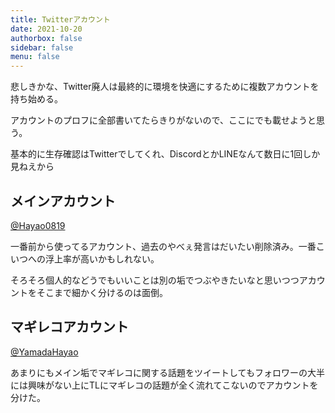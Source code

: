 ```yaml
---
title: Twitterアカウント
date: 2021-10-20
authorbox: false
sidebar: false
menu: false
---
```


悲しきかな、Twitter廃人は最終的に環境を快適にするために複数アカウントを持ち始める。

アカウントのプロフに全部書いてたらきりがないので、ここにでも載せようと思う。

基本的に生存確認はTwitterでしてくれ、DiscordとかLINEなんて数日に1回しか見ねえから

## メインアカウント

[@Hayao0819](https://twitter.com/Hayao0819)

一番前から使ってるアカウント、過去のやべぇ発言はだいたい削除済み。一番こいつへの浮上率が高いかもしれない。

そろそろ個人的などうでもいいことは別の垢でつぶやきたいなと思いつつアカウントをそこまで細かく分けるのは面倒。

## マギレコアカウント

[@YamadaHayao](https://twitter.com/YamadaHayao)

あまりにもメイン垢でマギレコに関する話題をツイートしてもフォロワーの大半には興味がない上にTLにマギレコの話題が全く流れてこないのでアカウントを分けた。



